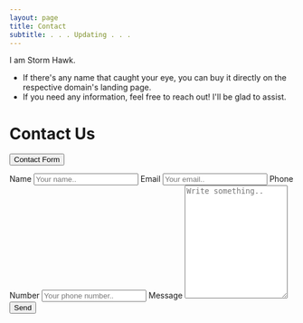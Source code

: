 ```yaml
---
layout: page
title: Contact
subtitle: . . . Updating . . .
---
```


I am Storm Hawk.

- If there's any name that caught your eye, you can buy it directly on the respective domain's landing page.
- If you need any information, feel free to reach out! I'll be glad to assist.


<!-- This is a comment and will not be rendered in the output. -->

<!-- ### My story

Writing it as of now . . . _ _ !@#$%^&*# /\ ??

Feel free to reach out to us with any questions or comments. We're here to help!

## Our Office

1234 Main Street  
City, State, ZIP  
Phone: (123) 456-7890  
Email: info@qwertydomains.com -->

# Contact Us

<button class="collapsible">Contact Form</button>
<div class="content">
    <div class="form-container">
        <form action="/submit_form" method="post">
            <label for="name">Name</label>
            <input type="text" id="name" name="name" placeholder="Your name..">
            <label for="email">Email</label>
            <input type="email" id="email" name="email" placeholder="Your email..">
            <label for="phone">Phone Number</label>
            <input type="tel" id="phone" name="phone" placeholder="Your phone number..">
            <label for="message">Message</label>
            <textarea id="message" name="message" placeholder="Write something.." style="height:200"></textarea>
            <input type="submit" value="Send">
        </form>
    </div>
</div>
